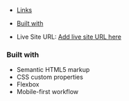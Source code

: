 


  - [Links](#links)

  - [Built with](#built-with)
  




- Live Site URL: [Add live site URL here](https://your-live-site-url.com)



### Built with

- Semantic HTML5 markup
- CSS custom properties
- Flexbox
- Mobile-first workflow

